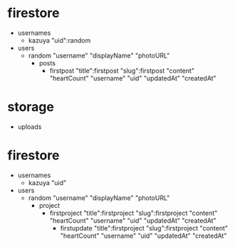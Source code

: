 <!-- normal -->
# firestore
- usernames
    - kazuya
        "uid":random
- users
    - random
        "username"
        "displayName"
        "photoURL"
        - posts
            - firstpost
                "title":firstpost
                "slug":firstpost
                "content"
                "heartCount"
                "username"
                "uid"
                "updatedAt"
                "createdAt"
# storage
- uploads


<!-- target -->
# firestore
- usernames
    - kazuya
        "uid"
- users
    - random
        "username"
        "displayName"
        "photoURL"
        - project
            - firstproject
                "title":firstproject
                "slug":firstproject
                "content"
                "heartCount"
                "username"
                "uid"
                "updatedAt"
                "createdAt"
                - firstupdate
                    "title":firstproject
                    "slug":firstproject
                    "content"
                    "heartCount"
                    "username"
                    "uid"
                    "updatedAt"
                    "createdAt"